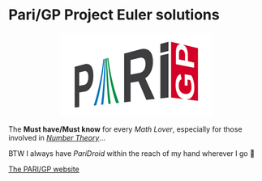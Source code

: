 # Pari/GP Project Euler solutions

<p align="center"><img src="logo.png"></p>

The **Must have/Must know** for every _Math Lover_, especially for those involved in [_Number Theory_](https://en.wikipedia.org/wiki/Number_theory)...

BTW I always have _PariDroid_ within the reach of my hand wherever I go 💙

[The PARI/GP website](https://pari.math.u-bordeaux.fr/)
